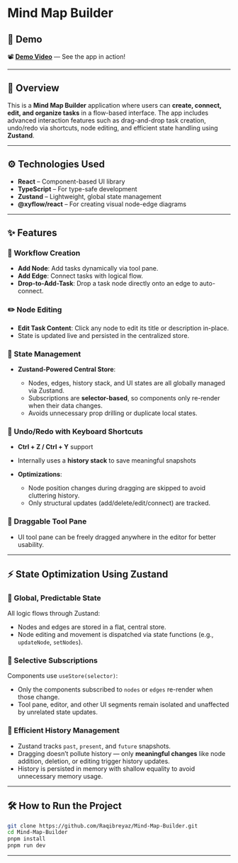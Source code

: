 # Mind Map Builder

## 🎥 Demo

📽️ **[Demo Video](./Demo_compressed.mp4)** — See the app in action!

---

## 🧭 Overview

This is a **Mind Map Builder** application where users can **create, connect, edit, and organize tasks** in a flow-based interface. The app includes advanced interaction features such as drag-and-drop task creation, undo/redo via shortcuts, node editing, and efficient state handling using **Zustand**.

---

## ⚙️ Technologies Used

* **React** – Component-based UI library
* **TypeScript** – For type-safe development
* **Zustand** – Lightweight, global state management
* **@xyflow/react** – For creating visual node-edge diagrams

---

## ✨ Features

### 🧩 Workflow Creation

* **Add Node**: Add tasks dynamically via tool pane.
* **Add Edge**: Connect tasks with logical flow.
* **Drop-to-Add-Task**: Drop a task node directly onto an edge to auto-connect.

### ✏️ Node Editing

* **Edit Task Content**: Click any node to edit its title or description in-place.
* State is updated live and persisted in the centralized store.

### 🧠 State Management

* **Zustand-Powered Central Store**:

  * Nodes, edges, history stack, and UI states are all globally managed via Zustand.
  * Subscriptions are **selector-based**, so components only re-render when their data changes.
  * Avoids unnecessary prop drilling or duplicate local states.

### 🧠 Undo/Redo with Keyboard Shortcuts

* **Ctrl + Z / Ctrl + Y** support
* Internally uses a **history stack** to save meaningful snapshots
* **Optimizations**:

  * Node position changes during dragging are skipped to avoid cluttering history.
  * Only structural updates (add/delete/edit/connect) are tracked.

### 🧰 Draggable Tool Pane

* UI tool pane can be freely dragged anywhere in the editor for better usability.

---

## ⚡ State Optimization Using Zustand

### 🔄 Global, Predictable State

All logic flows through Zustand:

* Nodes and edges are stored in a flat, central store.
* Node editing and movement is dispatched via state functions (e.g., `updateNode`, `setNodes`).

### 🎯 Selective Subscriptions

Components use `useStore(selector)`:

* Only the components subscribed to `nodes` or `edges` re-render when those change.
* Tool pane, editor, and other UI segments remain isolated and unaffected by unrelated state updates.

### 🧠 Efficient History Management

* Zustand tracks `past`, `present`, and `future` snapshots.
* Dragging doesn’t pollute history — only **meaningful changes** like node addition, deletion, or editing trigger history updates.
* History is persisted in memory with shallow equality to avoid unnecessary memory usage.

---

## 🛠 How to Run the Project

```bash
git clone https://github.com/Raqibreyaz/Mind-Map-Builder.git
cd Mind-Map-Builder
pnpm install
pnpm run dev
```

---
